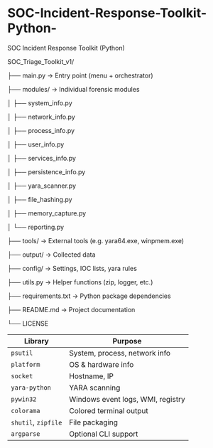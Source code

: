 # SOC-Incident-Response-Toolkit-Python-
SOC Incident Response Toolkit (Python)

SOC_Triage_Toolkit_v1/

├── main.py                  → Entry point (menu + orchestrator)

├── modules/                 → Individual forensic modules

│   ├── system_info.py

│   ├── network_info.py

│   ├── process_info.py

│   ├── user_info.py

│   ├── services_info.py

│   ├── persistence_info.py

│   ├── yara_scanner.py

│   ├── file_hashing.py

│   ├── memory_capture.py

│   └── reporting.py


├── tools/                   → External tools (e.g. yara64.exe, winpmem.exe)

├── output/                  → Collected data

├── config/                  → Settings, IOC lists, yara rules

├── utils.py                 → Helper functions (zip, logger, etc.)

├── requirements.txt         → Python package dependencies

├── README.md                → Project documentation

└── LICENSE

| Library             | Purpose                           |
| ------------------- | --------------------------------- |
| `psutil`            | System, process, network info     |
| `platform`          | OS & hardware info                |
| `socket`            | Hostname, IP                      |
| `yara-python`       | YARA scanning                     |
| `pywin32`           | Windows event logs, WMI, registry |
| `colorama`          | Colored terminal output           |
| `shutil`, `zipfile` | File packaging                    |
| `argparse`          | Optional CLI support              |
